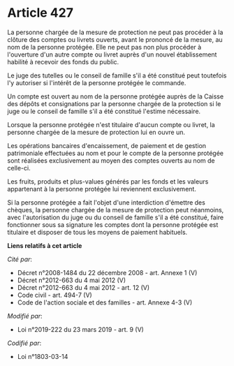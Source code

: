 # Article 427

La personne chargée de la mesure de protection ne peut pas procéder à la clôture des comptes ou livrets ouverts, avant le
prononcé de la mesure, au nom de la personne protégée. Elle ne peut pas non plus procéder à l'ouverture d'un autre compte ou
livret auprès d'un nouvel établissement habilité à recevoir des fonds du public.

Le juge des tutelles ou le conseil de famille s'il a été constitué peut toutefois l'y autoriser si l'intérêt de la personne
protégée le commande.

Un compte est ouvert au nom de la personne protégée auprès de la Caisse des dépôts et consignations par la personne chargée
de la protection si le juge ou le conseil de famille s'il a été constitué l'estime nécessaire.

Lorsque la personne protégée n'est titulaire d'aucun compte ou livret, la personne chargée de la mesure de protection lui en
ouvre un.

Les opérations bancaires d'encaissement, de paiement et de gestion patrimoniale effectuées au nom et pour le compte de la
personne protégée sont réalisées exclusivement au moyen des comptes ouverts au nom de celle-ci.

Les fruits, produits et plus-values générés par les fonds et les valeurs appartenant à la personne protégée lui reviennent
exclusivement.

Si la personne protégée a fait l'objet d'une interdiction d'émettre des chèques, la personne chargée de la mesure de
protection peut néanmoins, avec l'autorisation du juge ou du conseil de famille s'il a été constitué, faire fonctionner sous
sa signature les comptes dont la personne protégée est titulaire et disposer de tous les moyens de paiement habituels.

**Liens relatifs à cet article**

_Cité par_:

  - Décret n°2008-1484 du 22 décembre 2008 - art. Annexe 1 (V)
  - Décret n°2012-663 du 4 mai 2012 (V)
  - Décret n°2012-663 du 4 mai 2012 - art. 12 (V)
  - Code civil - art. 494-7 (V)
  - Code de l'action sociale et des familles - art. Annexe 4-3 (V)

_Modifié par_:

  - Loi n°2019-222 du 23 mars 2019 - art. 9 (V)

_Codifié par_:

  - Loi n°1803-03-14
